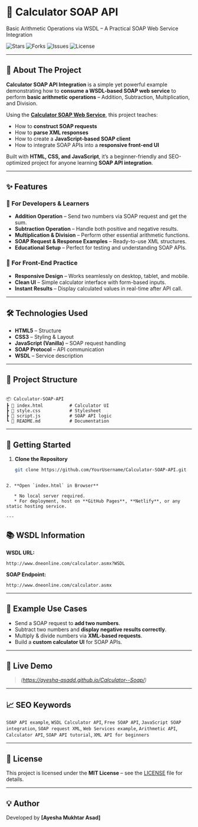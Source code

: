 # 🧮 Calculator SOAP API

Basic Arithmetic Operations via WSDL – A Practical SOAP Web Service Integration

![Stars](https://img.shields.io/github/stars/YourUsername/Calculator-SOAP-API?style=flat) 
![Forks](https://img.shields.io/github/forks/YourUsername/Calculator-SOAP-API?style=flat) 
![Issues](https://img.shields.io/github/issues/YourUsername/Calculator-SOAP-API?color=green) 
![License](https://img.shields.io/badge/license-MIT-blue)

---

## 📖 About The Project

**Calculator SOAP API Integration** is a simple yet powerful example demonstrating how to **consume a WSDL-based SOAP web service** to perform **basic arithmetic operations** – Addition, Subtraction, Multiplication, and Division.

Using the **[Calculator SOAP Web Service](http://www.dneonline.com/calculator.asmx?WSDL)**, this project teaches:

- How to **construct SOAP requests**  
- How to **parse XML responses**  
- How to create a **JavaScript-based SOAP client**  
- How to integrate SOAP APIs into a **responsive front-end UI**  

Built with **HTML, CSS, and JavaScript**, it’s a beginner-friendly and SEO-optimized project for anyone learning **SOAP API integration**.

---

## ✨ Features

### 🔹 For Developers & Learners
- **Addition Operation** – Send two numbers via SOAP request and get the sum.
- **Subtraction Operation** – Handle both positive and negative results.
- **Multiplication & Division** – Perform other essential arithmetic functions.
- **SOAP Request & Response Examples** – Ready-to-use XML structures.
- **Educational Setup** – Perfect for testing and understanding SOAP APIs.

### 🔹 For Front-End Practice
- **Responsive Design** – Works seamlessly on desktop, tablet, and mobile.
- **Clean UI** – Simple calculator interface with form-based inputs.
- **Instant Results** – Display calculated values in real-time after API call.

---

## 🛠 Technologies Used

- **HTML5** – Structure  
- **CSS3** – Styling & Layout  
- **JavaScript (Vanilla)** – SOAP request handling  
- **SOAP Protocol** – API communication  
- **WSDL** – Service description  

---

## 📂 Project Structure
```

📦 Calculator-SOAP-API
┣ 📜 index.html          # Calculator UI
┣ 📜 style.css           # Stylesheet
┣ 📜 script.js           # SOAP API logic
┗ 📜 README.md           # Documentation

````

---

## 🚀 Getting Started

1. **Clone the Repository**
   ```bash
   git clone https://github.com/YourUsername/Calculator-SOAP-API.git
````

2. **Open `index.html` in Browser**

   * No local server required.
   * For deployment, host on **GitHub Pages**, **Netlify**, or any static hosting service.

---
````
## 📚 WSDL Information

**WSDL URL:**

```
http://www.dneonline.com/calculator.asmx?WSDL
```

**SOAP Endpoint:**

```
http://www.dneonline.com/calculator.asmx
```

---

## 🧪 Example Use Cases

* Send a SOAP request to **add two numbers**.
* Subtract two numbers and **display negative results correctly**.
* Multiply & divide numbers via **XML-based requests**.
* Build a **custom calculator UI** for SOAP APIs.

---

## 🔗 Live Demo

> *(https://ayesha-asadd.github.io/Calculator--Soap/)*

---

## 📈 SEO Keywords

`SOAP API example`, `WSDL Calculator API`, `Free SOAP API`, `JavaScript SOAP integration`, `SOAP request XML`, `Web Services example`, `Arithmetic API`, `Calculator API`, `SOAP API tutorial`, `XML API for beginners`

---

## 📝 License

This project is licensed under the **MIT License** – see the [LICENSE](LICENSE) file for details.

---

## 💡 Author

Developed by **[Ayesha Mukhtar Asad]** 

```
